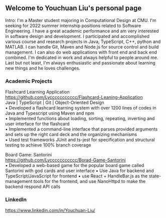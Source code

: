 ## Welcome to Youchuan Liu's personal page

Intro: I'm a Master student majoring in Computational Design at CMU. I'm seeking for 2022 summer internship positions related to Software Engineering. I have a great academic performance and am very interested in software design and development. I participated and accomplished various course and research projects in Java, TypeScript, C++, python and MATLAB. I can handle Git, Maven and Node.js for source control and build management. I can also do web applications with front end and back end combined. I'm dedicated in work and always helpful to people around me. Last but not least, I'm always enthusiastic and passionate about learning new things and he loves challenges.

### Academic Projects

Flashcard Learning Application  
https://github.com/Lyccccccccccc/Flashcard-Leaning-Application  
Java | TypeScript | Git | Object-Oriented Design  
▪ Developed a flashcard learning system with over 1200 lines of codes in Java and Typescript using Maven and npm  
▪ Implemented functions about loading, sorting, repeating, inverting and user interface for the flashcard  
▪ Implemented a command-line interface that parses provided arguments and sets up the right card deck and the organizing mechanisms  
▪ Used test frameworks JUnit and ts-jest for specification and structural testing to achieve 100% branch coverage  

Board Game: Santorini  
https://github.com/Lyccccccccccc/Borad-Game-Santorini  
▪ Developed a web-based game for the popular board game called Santorini with god cards and user interface
▪ Use Java for backend and TypeScript/JavaScript for frontend
▪ use React + HandleBar.js as the state-management tools for the frontend, and use NanoHttpd to make the backend respond API calls

### LinkedIn  
https://www.linkedin.com/in/Youchuan-Liu/
